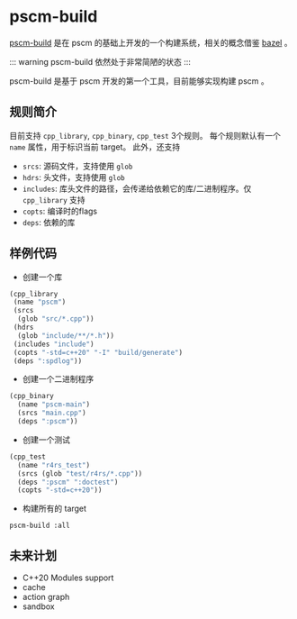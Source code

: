 # pscm-build

[pscm-build](https://github.com/PikachuHy/pscm/tree/master/tool/pscm-build) 是在 pscm 的基础上开发的一个构建系统，相关的概念借鉴 [bazel](https://bazel.build) 。

::: warning
pscm-build 依然处于非常简陋的状态
:::

pscm-build 是基于 pscm 开发的第一个工具，目前能够实现构建 pscm 。

## 规则简介

目前支持 `cpp_library`, `cpp_binary`, `cpp_test` 3个规则。
每个规则默认有一个 `name` 属性，用于标识当前 target。
此外，还支持

- `srcs`: 源码文件，支持使用 `glob`
- `hdrs`: 头文件，支持使用 `glob`
- `includes`: 库头文件的路径，会传递给依赖它的库/二进制程序。仅 `cpp_library` 支持
- `copts`: 编译时的flags
- `deps`: 依赖的库

## 样例代码
- 创建一个库
```scheme
(cpp_library
 (name "pscm")
 (srcs
  (glob "src/*.cpp"))
 (hdrs
  (glob "include/**/*.h"))
 (includes "include")
 (copts "-std=c++20" "-I" "build/generate")
 (deps ":spdlog"))
```
- 创建一个二进制程序
```scheme
(cpp_binary
  (name "pscm-main")
  (srcs "main.cpp")
  (deps ":pscm"))
```
- 创建一个测试
```scheme
(cpp_test
  (name "r4rs_test")
  (srcs (glob "test/r4rs/*.cpp"))
  (deps ":pscm" ":doctest")
  (copts "-std=c++20"))
```
- 构建所有的 target

```shell
pscm-build :all
```
## 未来计划

- C++20 Modules support
- cache
- action graph
- sandbox
